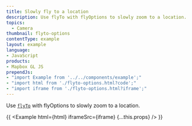 ```yaml
---
title: Slowly fly to a location
description: Use flyTo with flyOptions to slowly zoom to a location.
topics:
  - Camera
thumbnail: flyto-options
contentType: example
layout: example
language:
- JavaScript
products:
- Mapbox GL JS
prependJs:
- "import Example from '../../components/example';"
- "import html from './flyto-options.html?code';"
- "import iframe from './flyto-options.html?iframe';"
---
```


Use [`flyTo`](/mapbox-gl-js/api/map/#map#flyto) with flyOptions to slowly zoom to a location.

{{ <Example html={html} iframeSrc={iframe} {...this.props} /> }}
